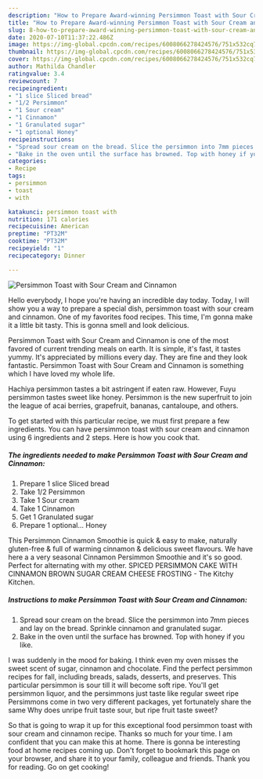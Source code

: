 ```yaml
---
description: "How to Prepare Award-winning Persimmon Toast with Sour Cream and Cinnamon"
title: "How to Prepare Award-winning Persimmon Toast with Sour Cream and Cinnamon"
slug: 8-how-to-prepare-award-winning-persimmon-toast-with-sour-cream-and-cinnamon
date: 2020-07-10T11:37:22.486Z
image: https://img-global.cpcdn.com/recipes/6008066278424576/751x532cq70/persimmon-toast-with-sour-cream-and-cinnamon-recipe-main-photo.jpg
thumbnail: https://img-global.cpcdn.com/recipes/6008066278424576/751x532cq70/persimmon-toast-with-sour-cream-and-cinnamon-recipe-main-photo.jpg
cover: https://img-global.cpcdn.com/recipes/6008066278424576/751x532cq70/persimmon-toast-with-sour-cream-and-cinnamon-recipe-main-photo.jpg
author: Mathilda Chandler
ratingvalue: 3.4
reviewcount: 7
recipeingredient:
- "1 slice Sliced bread"
- "1/2 Persimmon"
- "1 Sour cream"
- "1 Cinnamon"
- "1 Granulated sugar"
- "1 optional Honey"
recipeinstructions:
- "Spread sour cream on the bread. Slice the persimmon into 7mm pieces and lay on the bread. Sprinkle cinnamon and granulated sugar."
- "Bake in the oven until the surface has browned. Top with honey if you like."
categories:
- Recipe
tags:
- persimmon
- toast
- with

katakunci: persimmon toast with 
nutrition: 171 calories
recipecuisine: American
preptime: "PT32M"
cooktime: "PT32M"
recipeyield: "1"
recipecategory: Dinner

---
```



![Persimmon Toast with Sour Cream and Cinnamon](https://img-global.cpcdn.com/recipes/6008066278424576/751x532cq70/persimmon-toast-with-sour-cream-and-cinnamon-recipe-main-photo.jpg)

Hello everybody, I hope you're having an incredible day today. Today, I will show you a way to prepare a special dish, persimmon toast with sour cream and cinnamon. One of my favorites food recipes. This time, I'm gonna make it a little bit tasty. This is gonna smell and look delicious.

Persimmon Toast with Sour Cream and Cinnamon is one of the most favored of current trending meals on earth. It is simple, it's fast, it tastes yummy. It's appreciated by millions every day. They are fine and they look fantastic. Persimmon Toast with Sour Cream and Cinnamon is something which I have loved my whole life.

Hachiya persimmon tastes a bit astringent if eaten raw. However, Fuyu persimmon tastes sweet like honey. Persimmon is the new superfruit to join the league of acai berries, grapefruit, bananas, cantaloupe, and others.


To get started with this particular recipe, we must first prepare a few ingredients. You can have persimmon toast with sour cream and cinnamon using 6 ingredients and 2 steps. Here is how you cook that.

<!--inarticleads1-->

##### The ingredients needed to make Persimmon Toast with Sour Cream and Cinnamon:

1. Prepare 1 slice Sliced bread
1. Take 1/2 Persimmon
1. Take 1 Sour cream
1. Take 1 Cinnamon
1. Get 1 Granulated sugar
1. Prepare 1 optional... Honey


This Persimmon Cinnamon Smoothie is quick &amp; easy to make, naturally gluten-free &amp; full of warming cinnamon &amp; delicious sweet flavours. We have here a a very seasonal Cinnamon Persimmon Smoothie and it&#39;s so good. Perfect for alternating with my other. SPICED PERSIMMON CAKE WITH CINNAMON BROWN SUGAR CREAM CHEESE FROSTING - The Kitchy Kitchen. 

<!--inarticleads2-->

##### Instructions to make Persimmon Toast with Sour Cream and Cinnamon:

1. Spread sour cream on the bread. Slice the persimmon into 7mm pieces and lay on the bread. Sprinkle cinnamon and granulated sugar.
1. Bake in the oven until the surface has browned. Top with honey if you like.


I was suddenly in the mood for baking. I think even my oven misses the sweet scent of sugar, cinnamon and chocolate. Find the perfect persimmon recipes for fall, including breads, salads, desserts, and preserves. This particular persimmon is sour till it will become soft ripe. You&#39;ll get persimmon liquor, and the persimmons just taste like regular sweet ripe Persimmons come in two very different packages, yet fortunately share the same Why does unripe fruit taste sour, but ripe fruit taste sweet? 

So that is going to wrap it up for this exceptional food persimmon toast with sour cream and cinnamon recipe. Thanks so much for your time. I am confident that you can make this at home. There is gonna be interesting food at home recipes coming up. Don't forget to bookmark this page on your browser, and share it to your family, colleague and friends. Thank you for reading. Go on get cooking!
